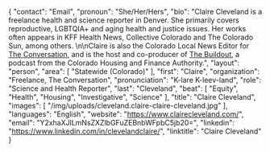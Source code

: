 {
  "contact": "Email",
  "pronoun": "She/Her/Hers",
  "bio": "Claire Cleveland is a freelance health and science reporter in Denver. She primarily covers reproductive, LGBTQIA+ and aging health and justice issues. Her works often appears in KFF Health News, Collective Colorado and The Colorado Sun, among others. \n\nClaire is also the Colorado Local News Editor for [The Conversation](https://theconversation.com/pb/us/boulder-colorado-news), and is the host and co-producer of [The Buildout](https://www.chfainfo.com/community-partnerships/the-buildout-a-chfa-podcast), a podcast from the Colorado Housing and Finance Authority.",
  "layout": "person",
  "area": [
    "Statewide (Colorado)"
  ],
  "first": "Claire",
  "organization": "Freelance, The Conversation",
  "pronunciation": "K-lare K-leev-land",
  "role": "Science and Health Reporter",
  "last": "Cleveland",
  "beat": [
    "Equity",
    "Health",
    "Housing",
    "Investigative",
    "Science"
  ],
  "title": "Claire Cleveland",
  "images": [
    "/img/uploads/cleveland.claire-claire-cleveland.jpg"
  ],
  "languages": "English",
  "website": "https://www.clairecleveland.com/",
  "email": "Y2xhaXJlLmNsZXZlbGFuZEBnbWFpbC5jb20=",
  "linkedin": "https://www.linkedin.com/in/clevelandclaire/",
  "linktitle": "Claire Cleveland"
}
